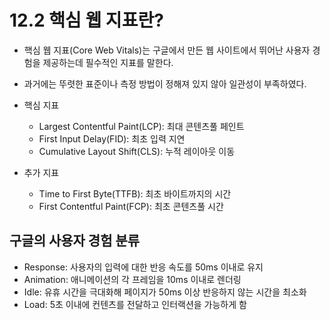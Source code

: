 # 12.2 핵심 웹 지표란?

- 핵심 웹 지표(Core Web Vitals)는 구글에서 만든 웹 사이트에서 뛰어난 사용자 경험을 제공하는데 필수적인 지표를 말한다.
- 과거에는 뚜렷한 표준이나 측정 방법이 정해져 있지 않아 일관성이 부족하였다.

- 핵심 지표
  - Largest Contentful Paint(LCP): 최대 콘텐츠풀 페인트
  - First Input Delay(FID): 최초 입력 지연
  - Cumulative Layout Shift(CLS): 누적 레이아웃 이동
- 추가 지표
  - Time to First Byte(TTFB): 최초 바이트까지의 시간
  - First Contentful Paint(FCP): 최초 콘텐츠풀 시간

## 구글의 사용자 경험 분류

- Response: 사용자의 입력에 대한 반응 속도를 50ms 이내로 유지
- Animation: 애니메이션의 각 프레임을 10ms 이내로 렌더링
- Idle: 유휴 시간을 극대화해 페이지가 50ms 이상 반응하지 않는 시간을 최소화
- Load: 5초 이내에 컨텐츠를 전달하고 인터랙션을 가능하게 함
